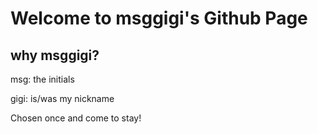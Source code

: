 # Welcome to msggigi's Github Page



## why msggigi?

msg: the initials

gigi: is/was my nickname

Chosen once and come to stay!


